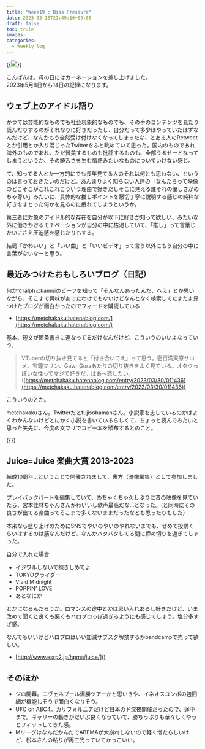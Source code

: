 ```yaml
---
title: "Week19 : Bias Pressure"
date: 2023-05-15T21:49:16+09:00
draft: false
toc: trule
images:
categories:
  - Weekly log
---
```


{{<image src="/images/images/230501.webp">}}

こんばんは。母の日にはカーネーションを差し上げました。  
2023年5月8日から14日の記録になります。

<!--more-->

## ウェブ上のアイドル語り

かつては芸能的なものでも社会現象的なものでも、その手のコンテンツを見たり読んだりするのがそれなりに好きだったし、自分だって多少はやっていたはずなんだけど、なんかもう全然受け付けなくなってしまったな、とある人のRetweetとか引用とか入り混じったTwitterをふと眺めていて思った。国内のものであれ海外のものであれ、ただ賛美するものも批評するものも、全部うるせーとなってしまうというか、その饒舌さを生む情熱みたいなものについていけない感じ。

て、知ってる人とか一方的にでも長年見てる人のそれは何とも思わない、というのは言っておきたいのだけど。あんまりよく知らない人達の「なんたらって映像のどこそこがこれこれこういう理由で好きだしそこに見える誰それの優しさがめちゃ尊い」みたいに、具体的な推しポイントを懇切丁寧に説明する感じの純粋な好きをまとった何かを見るのに疲れてしまうというか。

第三者に対象のアイドル的な存在を自分が以下に好きか知って欲しい、みたいな外に働きかけるモチベーションが自分の中に枯渇していて、「推し」って言葉じたいにさえ圧迫感を感じたりもする。

結局「かわいい」と「いい曲」と「いいビデオ」って言う以外にもう自分の中に言葉がないなーと思う。

## 最近みつけたおもしろいブログ（日記）

何かでralphとkamuiのビーフを知って「そんなんあったんだ、へえ」とか思いながら、そこまで興味があったわけでもないけどなんとなく検索してたまたま見つけたブログが面白かったのでフィードを購読している

- [https://metchakaku.hatenablog.com/](https://metchakaku.hatenablog.com/)

基本、短文が箇条書きに連なってるだけなんだけど、こういうのいいよなっていう。

> VTuberの切り抜き見てると「付き合いてえ」って思う。壱百満天原サロメ、宝鐘マリン、Gawr Guraあたりの切り抜きをよく見ている。オタクっぽい女性ってマジで好きだ。はあ〜恋したい。
([https://metchakaku.hatenablog.com/entry/2023/03/30/011436](https://metchakaku.hatenablog.com/entry/2023/03/30/011436))
> 

こういうのとか。

metchakakuさん。Twitterだとfujisobamanさん。小説家を志しているのかはよくわかんないけどとにかく小説を書いているらしくて、ちょっと読んでみたいと思った矢先に、今度の文フリでコピー本を頒布するとのこと。

{{<tweet user= fujisobaman id= 1657355983494979587 >}}

## Juice=Juice 楽曲大賞 2013-2023

結成10周年…ということで開催されまして、裏方（映像編集）として参加しました。

プレイバックパートを編集していて、めちゃくちゃ久しぶりに昔の映像を見ていたら、宮本佳林ちゃんさんかわいいし歌声最高だな…となった。(と同時にその良さが出てる楽曲ってそこまで多くないままだったなとも思ったりもした）

本来なら盛り上げのためにSNSでやいのやいのやれないまでも、せめて投票くらいはするのは筋なんだけど、なんかバタバタしてる間に締め切りを過ぎてしまった。

自分で入れた場合

- イジワルしないで抱きしめてよ
- TOKYOグライダー
- Vivid Midnight
- POPPIN' LOVE
- あとなにか

とかになるんだろうか。ロマンスの途中とかは思い入れあるし好きだけど、いま改めて聞くと良くも悪くもハロプロっぽ過ぎるようにも感じてしまう。塩分多すぎ感。

なんでもいいけどハロプロはいい加減サブスク解禁するかbandcampで売って欲しい。

- [http://www.esrp2.jp/hpma/juice/]()

## そのほか

- ジロ開幕。エヴェネプール爆勝ツアーかと思いきや、イネオスユンボの包囲網が機能しそうで面白くなりそう。
- UFC on ABC4。カリフォルニアだけど日本のド深夜開催だったので、途中まで。ギャリーの動きがだいぶ良くなっていて、勝ちっぷりも華々しくやっとフィットしてきた感。
- MリーグはなんだかんだでABEMAが大崩れしないので軽く憎たらしいけど、松本さんの粘りが再三光っていてかっこいい。